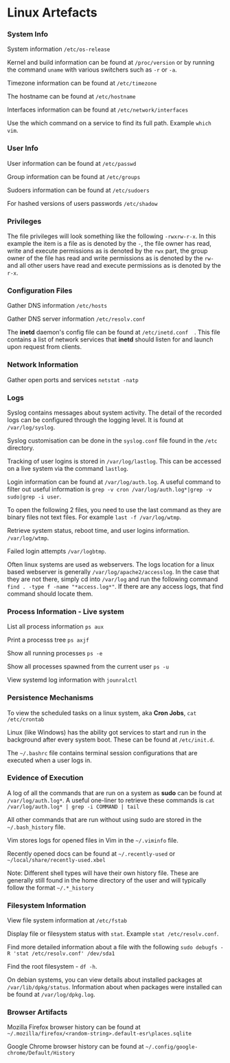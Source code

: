 # Linux Artefacts

### System Info

System information ```/etc/os-release```

Kernel and build information  can be found at ```/proc/version``` or by running the command ```uname``` with various switchers such as ```-r``` or ```-a```.

Timezone information can be found at ```/etc/timezone```

The hostname can be found at ```/etc/hostname```

Interfaces information can be found at ```/etc/network/interfaces```

Use the which command on a service to find its full path. Example ```which vim```.

### User Info

User information can be found at ```/etc/passwd```

Group information can be found at ```/etc/groups```

Sudoers information can be found at ```/etc/sudoers```

For hashed versions of users passwords ```/etc/shadow```

### Privileges

The file privileges will look something like the following ```-rwxrw-r-x```. In this example the item is a file as is denoted by the ```-```, the file owner has read, write and execute permissions as is denoted by the ```rwx``` part, the group owner of the file has read and write permissions as is denoted by the ```rw-``` and all other users have read and execute permissions as is denoted by the ```r-x```.

### Configuration Files

Gather DNS information ```/etc/hosts```

Gather DNS server information ```/etc/resolv.conf```

The **inetd** daemon's config file can be found at ```/etc/inetd.conf  ```. This file contains a list of network services that **inetd** should listen for and launch upon request from clients.

### Network Information

Gather open ports and services ```netstat -natp```

### Logs

Syslog contains messages about  system activity. The detail of the recorded logs can be configured through the logging level. It is found at ```/var/log/syslog```.

Syslog customisation can be done in the ```syslog.conf``` file found in the ```/etc``` directory.

Tracking of user logins is stored in ```/var/log/lastlog```. This can be accessed on a live system via the command ```lastlog```.

Login information can be found at ```/var/log/auth.log```. A useful command to filter out useful information is ```grep -v cron /var/log/auth.log*|grep -v sudo|grep -i user```.

To open the following 2 files, you need to use the last command as they are binary files not text files. For example ```last -f /var/log/wtmp```.

Retrieve system status, reboot time, and user logins information. ```/var/log/wtmp```.  

Failed login attempts ```/var/logbtmp```.

Often linux systems are used as webservers. The logs location for a linux based webserver is generally ```/var/log/apache2/accesslog```. In the case that they are not there, simply cd into ```/var/log``` and run the following command ```find . -type f -name "*access.log*"```. If there are any access logs, that find command should locate them.

### Process Information - Live system

List all process information ```ps aux```

Print a processs tree ```ps axjf```

Show all running processes ```ps -e```

Show all processes spawned from the current user ```ps -u```

View systemd log information with ```jounralctl```

### Persistence Mechanisms

To view the scheduled tasks on a linux system, aka **Cron Jobs**, ```cat /etc/crontab```

Linux (like Windows) has the ability got services to start and run in the background after every system boot. These can be found at ```/etc/init.d```.

The ```~/.bashrc``` file contains terminal session configurations that are executed when a user logs in. 

### Evidence of Execution

A log of all the commands that are run on a system as **sudo** can be found at ```/var/log/auth.log*```. A useful one-liner to retrieve these commands is ```cat /var/log/auth.log* | grep -i COMMAND | tail```

All other commands that are run without using sudo are stored in the ```~/.bash_history``` file.

Vim stores logs for opened files in Vim in the ```~/.viminfo``` file.

Recently opened docs can be found at ```~/.recently-used``` or ```~/local/share/recently-used.xbel```

Note: Different shell types will have their own history file. These are generally still found in the home directory of the user and will typically follow the format ```~/.*_history```

### Filesystem Information

View file system information at ```/etc/fstab```

Display file or filesystem status with ```stat```. Example ```stat /etc/resolv.conf```.

Find more detailed information about a file with the following ```sudo debugfs -R 'stat /etc/resolv.conf' /dev/sda1```

Find the root filesystem - ```df -h```.

On debian systems, you can view details about installed packages at ```/var/lib/dpkg/status```. Information about when packages were installed can be found at ```/var/log/dpkg.log```. 

### Browser Artifacts

Mozilla Firefox browser history can be found at ```~/.mozilla/firefox/<random-string>.default-esr\places.sqlite```

Google Chrome browser history can be found at ```~/.config/google-chrome/Default/History```







